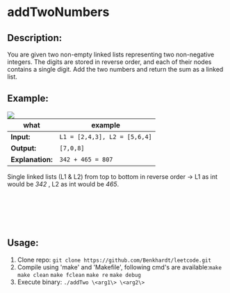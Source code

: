 # addTwoNumbers
## Description:
You are given two non-empty linked lists representing two non-negative integers. The digits are stored in reverse order, and each of their nodes contains a single digit. Add the two numbers and return the sum as a linked list.

## Example:
<img align="left" src="https://user-images.githubusercontent.com/67570025/186285316-49e4dab7-3830-4639-aeab-960424fec9a9.png">

|what|example|
| ----- | ----- |
|**Input:**|`L1 = [2,4,3], L2 = [5,6,4]`|
|**Output:**|`[7,0,8]`|
|**Explanation:**|`342 + 465 = 807`|

Single linked lists (L1 & L2) from top to bottom in reverse order -> L1 as int would be *342* , L2 as int would be *465*. 
<br/>
<br/>
<br/>
<br/>
<br/><br/>
## Usage:
1. Clone repo: `git clone https://github.com/Benkhardt/leetcode.git`
2. Compile using 'make' and 'Makefile', following cmd's are available:`make` `make clean` `make fclean` `make re` `make debug`
3. Execute binary: `./addTwo \<arg1\> \<arg2\>`
